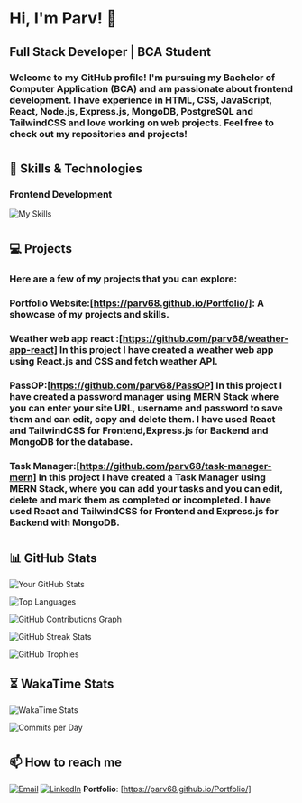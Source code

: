 # Hi, I'm Parv! 👋

## Full Stack Developer | BCA Student

### Welcome to my GitHub profile! I'm pursuing my Bachelor of Computer Application (BCA) and am passionate about frontend development. I have experience in HTML, CSS, JavaScript, React, Node.js, Express.js, MongoDB, PostgreSQL and TailwindCSS and love working on web projects. Feel free to check out my repositories and projects!
#

## 🚀 Skills & Technologies

### Frontend Development
![My Skills](https://skillicons.dev/icons?i=html,css,js,react,tailwindcss,bootstrap,github,git,nodejs,express,mongodb,postgresql)
#

## 💻 Projects

### Here are a few of my projects that you can explore:

### Portfolio Website:[https://parv68.github.io/Portfolio/]: A showcase of my projects and skills.

### Weather web app react :[https://github.com/parv68/weather-app-react] In this project I have created a weather web app using React.js and CSS and fetch weather API.

### PassOP:[https://github.com/parv68/PassOP] In this project I have created a password manager using MERN Stack where you can enter your site URL, username and password to save them and can edit, copy and delete them. I have used React and TailwindCSS for Frontend,Express.js for Backend and MongoDB for the database.

### Task Manager:[https://github.com/parv68/task-manager-mern] In this project I have created a Task Manager using MERN Stack, where you can add your tasks and you can edit, delete and mark them as completed or incompleted. I have used React and TailwindCSS for Frontend and Express.js for Backend with MongoDB.

#
## 📊 GitHub Stats

![Your GitHub Stats](https://github-readme-stats.vercel.app/api?username=parv68&show_icons=true&theme=tokyonight)

![Top Languages](https://github-readme-stats.vercel.app/api/top-langs/?username=parv68&layout=compact&theme=tokyonight)

![GitHub Contributions Graph](https://github-readme-activity-graph.vercel.app/graph?username=parv68&theme=react-dark&hide_border=true&area=true)

![GitHub Streak Stats](https://streak-stats.demolab.com?user=parv68&theme=radical&hide_border=true)

![GitHub Trophies](https://github-profile-trophy.vercel.app/?username=parv68&theme=algolia)

## ⏳ WakaTime Stats

![WakaTime Stats](https://github-readme-stats.vercel.app/api/wakatime?username=parv68&theme=radical)


![Commits per Day](https://github-profile-summary-cards.vercel.app/api/cards/productive-time?username=parv68&theme=radical)



#
## 📫 How to reach me
[![Email](https://img.shields.io/badge/-Email-D14836?style=flat&logo=Gmail&logoColor=white)](parvruhil68@gmail.com)
[![LinkedIn](https://img.shields.io/badge/-LinkedIn-blue?style=flat&logo=Linkedin&logoColor=white)](https://www.linkedin.com/in/parv-429659290/)
**Portfolio**: [https://parv68.github.io/Portfolio/]
